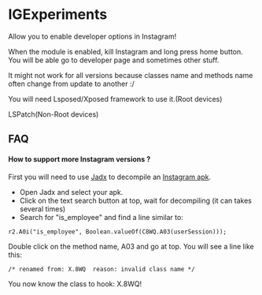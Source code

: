 # IGExperiments

Allow you to enable developer options in Instagram!

When the module is enabled, kill Instagram and long press home button. You will be able go to developer page and sometimes other stuff.

It might not work for all versions because classes name and methods name often change from update to another :/

You will need Lsposed/Xposed framework to use it.(Root devices)

LSPatch(Non-Root devices)

## FAQ

#### How to support more Instagram versions ?

First you will need to use [Jadx](https://github.com/skylot/jadx)
 to decompile an [Instagram apk](https://www.apkmirror.com/apk/instagram/).

- Open Jadx and select your apk.
- Click on the text search button at top, wait for decompiling (it can takes several times)
- Search for "is_employee" and find a line similar to:

```
r2.A0i("is_employee", Boolean.valueOf(C8WQ.A03(userSession)));
```
Double click on the method name, A03 and go at top. You will see a line like this: 
```
/* renamed from: X.8WQ  reason: invalid class name */
```
You now know the class to hook: X.8WQ!
